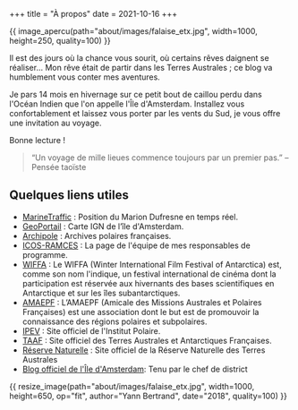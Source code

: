 +++
title = "À propos"
date = 2021-10-16
+++

{{ image_apercu(path="about/images/falaise_etx.jpg", width=1000, height=250, quality=100) }}

Il est des jours où la chance vous sourit, où certains rêves daignent se réaliser... Mon rêve était de partir dans les Terres Australes ; ce blog va humblement vous conter mes aventures.

<!-- more -->

Je pars 14 mois en hivernage sur ce petit bout de caillou perdu dans l'Océan Indien que l'on appelle l'Île d'Amsterdam. Installez vous confortablement et laissez vous porter par les vents du Sud, je vous offre une invitation au voyage.


Bonne lecture !

>“Un voyage de mille lieues commence toujours par un premier pas.” – Pensée taoïste

## Quelques liens utiles

- [MarineTraffic](https://www.marinetraffic.com/fr/ais/home/shipid:175607/zoom:14) : Position du Marion Dufresne en temps réel.
- [GeoPortail](https://www.geoportail.gouv.fr/carte?c=77.55350415622576,-37.822745447649204&z=13&l0=OPEN_STREET_MAP::GEOPORTAIL:OGC:WMTS(1)&l1=GEOGRAPHICALGRIDSYSTEMS.MAPS::GEOPORTAIL:OGC:WMTS(1)&permalink=yes) : Carte IGN de l’île d'Amsterdam.
- [Archipole](https://www.archives-polaires.fr/cartes) : Archives polaires françaises.
- [ICOS-RAMCES](https://www.lsce.ipsl.fr/Phocea/Vie_des_labos/Ast/ast_groupe.php?id_groupe=14) : La page de l'équipe de mes responsables de programme.
- [WIFFA](https://www.wiffa.aq/) : Le WIFFA (Winter International Film Festival of Antarctica) est, comme son nom l'indique, un festival international de cinéma dont la participation est réservée aux hivernants des bases scientifiques en Antarctique et sur les îles subantarctiques.
- [AMAEPF](https://www.amaepf.fr/) : L’AMAEPF (Amicale des Missions Australes et Polaires Françaises) est une association dont le but est de promouvoir la connaissance des régions polaires et subpolaires.
- [IPEV](https://institut-polaire.fr/fr/) : Site officiel de l'Institut Polaire.
- [TAAF](https://taaf.fr/) : Site officiel des Terres Australes et Antarctiques Françaises.
- [Réserve Naturelle](https://reserve-australes.taaf.fr/) : Site officiel de la Réserve Naturelle des Terres Australes
- [Blog officiel de l'Île d'Amsterdam](https://saintpauletamsterdam.blogspot.com/): Tenu par le chef de district

{{ resize_image(path="about/images/falaise_etx.jpg", width=1000, height=650, op="fit", author="Yann Bertrand", date="2018", quality=100) }}

